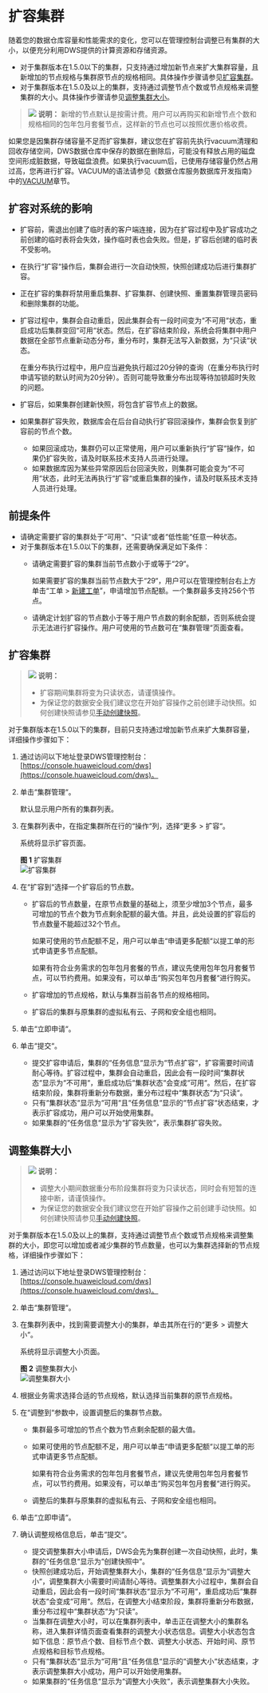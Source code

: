 # 扩容集群<a name="dws_01_0023"></a>

随着您的数据仓库容量和性能需求的变化，您可以在管理控制台调整已有集群的大小，以便充分利用DWS提供的计算资源和存储资源。

-   对于集群版本在1.5.0以下的集群，只支持通过增加新节点来扩大集群容量，且新增加的节点规格与集群原节点的规格相同。具体操作步骤请参见[扩容集群](#section31992607155626)。
-   对于集群版本在1.5.0及以上的集群，支持通过调整节点个数或节点规格来调整集群的大小。具体操作步骤请参见[调整集群大小](#section12918122613613)。

>![](public_sys-resources/icon-note.gif) **说明：** 
>新增的节点默认是按需计费。用户可以再购买和新增节点个数和规格相同的包年包月套餐节点，这样新的节点也可以按照优惠价格收费。

如果您是因集群存储容量不足而扩容集群，建议您在扩容前先执行vacuum清理和回收存储空间，DWS数据仓库中保存的数据在删除后，可能没有释放占用的磁盘空间形成脏数据，导致磁盘浪费。如果执行vacuum后，已使用存储容量仍然占用过高，您再进行扩容。VACUUM的语法请参见《数据仓库服务数据库开发指南》中的[VACUUM](https://support.huaweicloud.com/devg-dws/vacuum.html)章节。

## 扩容对系统的影响<a name="section60787995155336"></a>

-   扩容前，需退出创建了临时表的客户端连接，因为在扩容过程中及扩容成功之前创建的临时表将会失效，操作临时表也会失败。但是，扩容后创建的临时表不受影响。
-   在执行“扩容“操作后，集群会进行一次自动快照，快照创建成功后进行集群扩容。
-   正在扩容的集群将禁用重启集群、扩容集群、创建快照、重置集群管理员密码和删除集群的功能。
-   扩容过程中，集群会自动重启，因此集群会有一段时间变为“不可用“状态，重启成功后集群变回“可用“状态。然后，在扩容结束阶段，系统会将集群中用户数据在全部节点重新动态分布，重分布时，集群无法写入新数据，为“只读“状态。

    在重分布执行过程中，用户应当避免执行超过20分钟的查询（在重分布执行时申请写锁的默认时间为20分钟）。否则可能导致重分布出现等待加锁超时失败的问题。

-   扩容后，如果集群创建新快照，将包含扩容节点上的数据。
-   如果集群扩容失败，数据库会在后台自动执行扩容回滚操作，集群会恢复到扩容前的节点个数。
    -   如果回滚成功，集群仍可以正常使用，用户可以重新执行“扩容“操作，如果仍扩容失败，请及时联系技术支持人员进行处理。
    -   如果数据库因为某些异常原因后台回滚失败，则集群可能会变为“不可用“状态，此时无法再执行“扩容“或重启集群的操作，请及时联系技术支持人员进行处理。


## 前提条件<a name="section18865182981110"></a>

-   请确定需要扩容的集群处于“可用“、“只读“或者“低性能“任意一种状态。
-   对于集群版本在1.5.0以下的集群，还需要确保满足如下条件：
    -   请确定需要扩容的集群当前节点数小于或等于“29“。

        如果需要扩容的集群当前节点数大于“29“，用户可以在管理控制台右上方单击“工单 \>  [新建工单](https://console.huaweicloud.com/ticket/#/ticketindex/createIndex)”，申请增加节点配额。一个集群最多支持256个节点。

    -   请确定计划扩容的节点数小于等于用户节点数的剩余配额，否则系统会提示无法进行扩容操作。用户可使用的节点数可在“集群管理“页面查看。


## 扩容集群<a name="section31992607155626"></a>

>![](public_sys-resources/icon-note.gif) **说明：** 
>-   扩容期间集群将变为只读状态，请谨慎操作。
>-   为保证您的数据安全我们建议您在开始扩容操作之前创建手动快照。如何创建快照请参见[手动创建快照](手动创建快照.md)。

对于集群版本在1.5.0以下的集群，目前只支持通过增加新节点来扩大集群容量，详细操作步骤如下：

1.  通过访问以下地址登录DWS管理控制台：[https://console.huaweicloud.com/dws](https://console.huaweicloud.com/dws)。
2.  单击“集群管理“。

    默认显示用户所有的集群列表。

3.  在集群列表中，在指定集群所在行的“操作“列，选择“更多  \>  扩容“。

    系统将显示扩容页面。

    **图 1**  扩容集群<a name="fig1487919248111"></a>  
    ![](figures/扩容集群.png "扩容集群")

4.  在“扩容到“选择一个扩容后的节点数。
    -   扩容后的节点数量，在原节点数量的基础上，须至少增加3个节点，最多可增加的节点个数为节点剩余配额的最大值。并且，此处设置的扩容后的节点数量不能超过32个节点。

        如果可使用的节点配额不足，用户可以单击“申请更多配额“以提工单的形式申请更多节点配额。

        如果有符合业务需求的包年包月套餐的节点，建议先使用包年包月套餐节点，可以节约费用。如果没有，可以单击“购买包年包月套餐“进行购买。

    -   扩容增加的节点规格，默认与集群当前各节点的规格相同。
    -   扩容后的集群与原集群的虚拟私有云、子网和安全组也相同。

5.  单击“立即申请“。
6.  单击“提交“。
    -   提交扩容申请后，集群的“任务信息“显示为“节点扩容“，扩容需要时间请耐心等待。扩容过程中，集群会自动重启，因此会有一段时间“集群状态“显示为“不可用“，重启成功后“集群状态“会变成“可用“。然后，在扩容结束阶段，集群将重新分布数据，重分布过程中“集群状态“为“只读“。
    -   只有“集群状态“显示为“可用“且“任务信息“显示的“节点扩容“状态结束，才表示扩容成功，用户可以开始使用集群。
    -   如果集群的“任务信息“显示为“扩容失败“，表示集群扩容失败。


## 调整集群大小<a name="section12918122613613"></a>

>![](public_sys-resources/icon-note.gif) **说明：** 
>-   调整大小期间数据重分布阶段集群将变为只读状态，同时会有短暂的连接中断，请谨慎操作。
>-   为保证您的数据安全我们建议您在开始扩容操作之前创建手动快照。如何创建快照请参见[手动创建快照](手动创建快照.md)。

对于集群版本在1.5.0及以上的集群，支持通过调整节点个数或节点规格来调整集群的大小，即您可以增加或者减少集群的节点数量，也可以为集群选择新的节点规格，详细操作步骤如下：

1.  通过访问以下地址登录DWS管理控制台：[https://console.huaweicloud.com/dws](https://console.huaweicloud.com/dws)。
2.  单击“集群管理“。
3.  在集群列表中，找到需要调整大小的集群，单击其所在行的“更多  \>  调整大小“。

    系统将显示调整大小页面。

    **图 2**  调整集群大小<a name="fig10592618006"></a>  
    ![](figures/调整集群大小.png "调整集群大小")

4.  根据业务需求选择合适的节点规格，默认选择当前集群的原节点规格。
5.  在“调整到“参数中，设置调整后的集群节点数。
    -   集群最多可增加的节点个数为节点剩余配额的最大值。
    -   如果可使用的节点配额不足，用户可以单击“申请更多配额“以提工单的形式申请更多节点配额。

        如果有符合业务需求的包年包月套餐节点，建议先使用包年包月套餐节点，可以节约费用。如果没有，可以单击“购买包年包月套餐“进行购买。

    -   调整后的集群与原集群的虚拟私有云、子网和安全组也相同。

6.  单击“立即申请“。
7.  确认调整规格信息后，单击“提交“。
    -   提交调整集群大小申请后，DWS会先为集群创建一次自动快照，此时，集群的“任务信息“显示为“创建快照中“。
    -   快照创建成功后，开始调整集群大小，集群的“任务信息“显示为“调整大小“，调整集群大小需要时间请耐心等待。调整集群大小过程中，集群会自动重启，因此会有一段时间“集群状态“显示为“不可用“，重启成功后“集群状态“会变成“可用“。然后，在调整大小结束阶段，集群将重新分布数据，重分布过程中“集群状态“为“只读“。
    -   当集群在调整大小时，可以在集群列表中，单击正在调整大小的集群名称，进入集群详情页面查看集群的调整大小状态信息。调整大小状态包含如下信息：原节点个数、目标节点个数、调整大小状态、开始时间、原节点规格和目标节点规格。
    -   只有“集群状态“显示为“可用“且“任务信息“显示的“调整大小“状态结束，才表示调整集群大小成功，用户可以开始使用集群。
    -   如果集群的“任务信息“显示为“调整大小失败“，表示调整集群大小失败。


